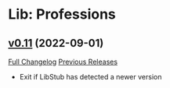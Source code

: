 # Lib: Professions

## [v0.11](https://github.com/Beast-Masters-addons/LibProfessions/tree/v0.11) (2022-09-01)
[Full Changelog](https://github.com/Beast-Masters-addons/LibProfessions/commits/v0.11) [Previous Releases](https://github.com/Beast-Masters-addons/LibProfessions/releases)

- Exit if LibStub has detected a newer version  
